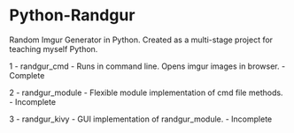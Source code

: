 # Python-Randgur
Random Imgur Generator in Python. Created as a multi-stage project for teaching myself Python.

1 - randgur_cmd - Runs in command line. Opens imgur images in browser. - Complete

2 - randgur_module - Flexible module implementation of cmd file methods. - Incomplete

3 - randgur_kivy - GUI implementation of randgur_module. - Incomplete
